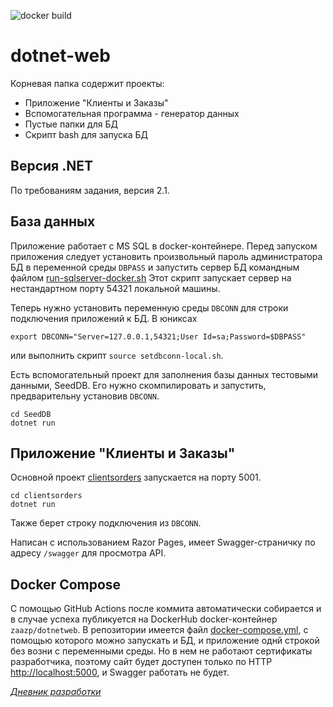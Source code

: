 ![docker build](../../workflows/dockerbuild.yml/badge.svg)

# dotnet-web

Корневая папка содержит проекты: 
* Приложение "Клиенты и Заказы"
* Вспомогательная программа - генератор данных
* Пустые папки для БД
* Скрипт bash для запуска БД

## Версия .NET

По требованиям задания, версия 2.1.

## База данных

Приложение работает с MS SQL в docker-контейнере. Перед запуском приложения 
следует установить произвольный пароль администратора БД в переменной среды `DBPASS` 
и запустить сервер БД командным файлом [run-sqlserver-docker.sh](./run-sqlserver-docker.sh)
Этот скрипт запускает сервер на нестандартном порту 54321 локальной машины. 

Теперь нужно установить переменную среды `DBCONN` для строки подключения приложений к БД.
В юниксах

    export DBCONN="Server=127.0.0.1,54321;User Id=sa;Password=$DBPASS"

или выполнить скрипт `source setdbconn-local.sh`.

Есть вспомогательный проект для заполнения базы данных тестовыми данными,
SeedDB. Его нужно скомпилировать и запустить, предварительну установив `DBCONN`.

    cd SeedDB
    dotnet run

## Приложение "Клиенты и Заказы"

Основной проект [clientsorders](./clientsorders) запускается на порту 5001.

    cd clientsorders
    dotnet run

Также берет строку подключения из `DBCONN`.

Написан с использованием Razor Pages, имеет Swagger-страничку по адресу
`/swagger` для просмотра API.


## Docker Compose

С помощью GitHub Actions после коммита автоматически собирается и в случае
успеха публикуется на DockerHub docker-контейнер `zaazp/dotnetweb`. 
В репозитории имеется файл [docker-compose.yml](./docker-compose.yml),
с помощью которого можно запускать и БД, и приложение однй строкой без
возни с переменными среды. Но в нем не работают сертификаты разработчика,
поэтому сайт будет доступен только по HTTP [http://localhost:5000](http://localhost:5000), 
и Swagger работать не будет.


[*Дневник разработки*](./diary.md)
